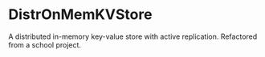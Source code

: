 # DistrOnMemKVStore
A distributed in-memory key-value store with active replication. Refactored from a school project.
